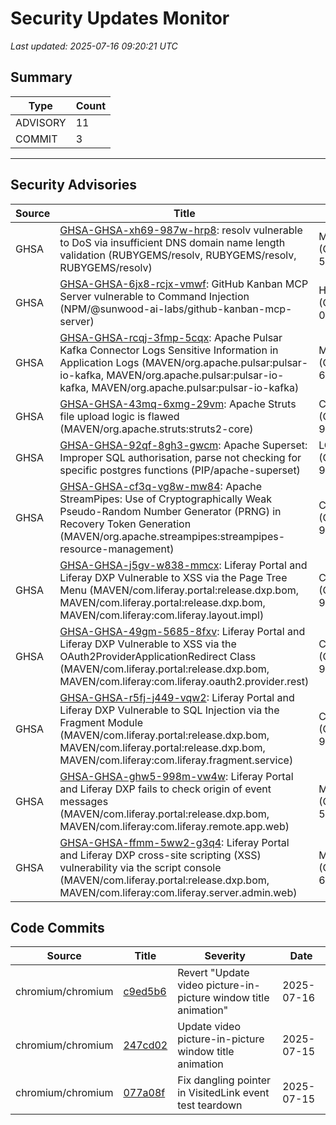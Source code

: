# Security Updates Monitor

*Last updated: 2025-07-16 09:20:21 UTC*

## Summary
| Type | Count |
|------|-------|
| ADVISORY | 11 |
| COMMIT | 3 |

---

## Security Advisories

| Source | Title | Severity | Date |
|--------|-------|----------|------|
| GHSA | [GHSA-GHSA-xh69-987w-hrp8](https://github.com/advisories/GHSA-xh69-987w-hrp8): resolv vulnerable to DoS via insufficient DNS domain name length validation (RUBYGEMS/resolv, RUBYGEMS/resolv, RUBYGEMS/resolv) | MODERATE (CVSS: 5.3) | 2025-07-15 |
| GHSA | [GHSA-GHSA-6jx8-rcjx-vmwf](https://github.com/advisories/GHSA-6jx8-rcjx-vmwf): GitHub Kanban MCP Server vulnerable to Command Injection (NPM/@sunwood-ai-labs/github-kanban-mcp-server) | HIGH (CVSS: 0.0) | 2025-07-15 |
| GHSA | [GHSA-GHSA-rcqj-3fmp-5cqx](https://github.com/advisories/GHSA-rcqj-3fmp-5cqx): Apache Pulsar Kafka Connector Logs Sensitive Information in Application Logs (MAVEN/org.apache.pulsar:pulsar-io-kafka, MAVEN/org.apache.pulsar:pulsar-io-kafka, MAVEN/org.apache.pulsar:pulsar-io-kafka) | MODERATE (CVSS: 6.5) | 2025-04-09 |
| GHSA | [GHSA-GHSA-43mq-6xmg-29vm](https://github.com/advisories/GHSA-43mq-6xmg-29vm): Apache Struts file upload logic is flawed (MAVEN/org.apache.struts:struts2-core) | CRITICAL (CVSS: 9.8) | 2024-12-11 |
| GHSA | [GHSA-GHSA-92qf-8gh3-gwcm](https://github.com/advisories/GHSA-92qf-8gh3-gwcm): Apache Superset: Improper SQL authorisation, parse not checking for specific postgres functions (PIP/apache-superset) | LOW (CVSS: 9.8) | 2024-12-09 |
| GHSA | [GHSA-GHSA-cf3q-vg8w-mw84](https://github.com/advisories/GHSA-cf3q-vg8w-mw84): Apache StreamPipes: Use of Cryptographically Weak Pseudo-Random Number Generator (PRNG) in Recovery Token Generation (MAVEN/org.apache.streampipes:streampipes-resource-management) | CRITICAL (CVSS: 9.1) | 2024-06-24 |
| GHSA | [GHSA-GHSA-j5gv-w838-mmcx](https://github.com/advisories/GHSA-j5gv-w838-mmcx): Liferay Portal and Liferay DXP Vulnerable to XSS via the Page Tree Menu (MAVEN/com.liferay.portal:release.dxp.bom, MAVEN/com.liferay.portal:release.dxp.bom, MAVEN/com.liferay:com.liferay.layout.impl) | CRITICAL (CVSS: 9.1) | 2023-10-17 |
| GHSA | [GHSA-GHSA-49gm-5685-8fxv](https://github.com/advisories/GHSA-49gm-5685-8fxv): Liferay Portal and Liferay DXP Vulnerable to XSS via the OAuth2ProviderApplicationRedirect Class (MAVEN/com.liferay.portal:release.dxp.bom, MAVEN/com.liferay:com.liferay.oauth2.provider.rest) | CRITICAL (CVSS: 9.7) | 2023-10-17 |
| GHSA | [GHSA-GHSA-r5fj-j449-vqw2](https://github.com/advisories/GHSA-r5fj-j449-vqw2): Liferay Portal and Liferay DXP Vulnerable to SQL Injection via the Fragment Module (MAVEN/com.liferay.portal:release.dxp.bom, MAVEN/com.liferay.portal:release.dxp.bom, MAVEN/com.liferay:com.liferay.fragment.service) | CRITICAL (CVSS: 9.8) | 2022-11-15 |
| GHSA | [GHSA-GHSA-ghw5-998m-vw4w](https://github.com/advisories/GHSA-ghw5-998m-vw4w): Liferay Portal and Liferay DXP fails to check origin of event messages (MAVEN/com.liferay.portal:release.dxp.bom, MAVEN/com.liferay:com.liferay.remote.app.web) | MODERATE (CVSS: 5.3) | 2022-03-04 |
| GHSA | [GHSA-GHSA-ffmm-5ww2-g3q4](https://github.com/advisories/GHSA-ffmm-5ww2-g3q4): Liferay Portal and Liferay DXP cross-site scripting (XSS) vulnerability via the script console (MAVEN/com.liferay.portal:release.dxp.bom, MAVEN/com.liferay:com.liferay.server.admin.web) | MODERATE (CVSS: 6.1) | 2022-03-04 |

## Code Commits

| Source | Title | Severity | Date |
|--------|-------|----------|------|
| chromium/chromium | [c9ed5b6](https://github.com/chromium/chromium/commit/c9ed5b66f2369599d278280878dfd0b186c4233c) | Revert "Update video picture-in-picture window title animation" | 2025-07-16 |
| chromium/chromium | [247cd02](https://github.com/chromium/chromium/commit/247cd023ec889ccb73f505a32099cece5d6f1afb) | Update video picture-in-picture window title animation | 2025-07-15 |
| chromium/chromium | [077a08f](https://github.com/chromium/chromium/commit/077a08fdb40fb32c2798528bf63ed52e1688ead3) | Fix dangling pointer in VisitedLink event test teardown | 2025-07-15 |

